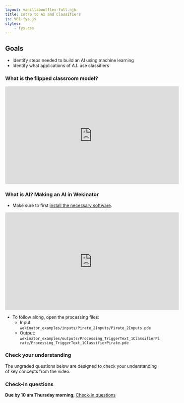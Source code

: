 ```yaml
---
layout: vanillabootflex-full.njk
title: Intro to AI and Classifiers
js: V01-fys.js
styles:
	- fys.css
---
```

## Goals

- Identify steps needed to build an AI using machine learning
- Identify what applications of A.I. use classifiers

### What is the flipped classroom model?


<iframe width="560" height="315" src="https://www.youtube.com/embed/3dH2Co_Cvps" frameborder="0" allow="accelerometer; autoplay; encrypted-media; gyroscope; picture-in-picture" allowfullscreen></iframe>

### What is AI? Making an AI in Wekinator

- Make sure to first [install the necessary software](https://lucid-clarke-7bca0c.netlify.app/fys-installation/).

<iframe width="560" height="315" src="https://www.youtube.com/embed/R7ilsL6maXk" frameborder="0" allow="accelerometer; autoplay; encrypted-media; gyroscope; picture-in-picture" allowfullscreen></iframe>

- To follow along, open the processing files:
	- Input: `wekinator_examples/inputs/Pirate_2Inputs/Pirate_2Inputs.pde`
	- Output: `wekinator_examples/outputs/Processing_TriggerText_1ClassifierPirate/Processing_TriggerText_1ClassifierPirate.pde`

### Check your understanding

The ungraded questions below are designed to check your understanding of key concepts from the video.

<div id="question-node"></div>

### Check-in questions

**Due by 10 am Thursday morning**, [Check-in questions](https://d2l.mountunion.edu/d2l/lms/quizzing/user/quiz_summary.d2l?qi=19782&ou=35016)


